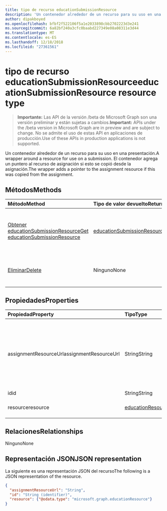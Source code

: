 ```yaml
---
title: tipo de recurso educationSubmissionResource
description: 'Un contenedor alrededor de un recurso para su uso en una presentación. El contenedor agrega un puntero al recurso de asignación si esto se copió desde la asignación.  '
author: dipakboyed
ms.openlocfilehash: bfbf2f522106f5a1e2033898cbb2702223d3e241
ms.sourcegitcommit: 6a82bf240a3cfc0baabd227349e08a08311e3d44
ms.translationtype: MT
ms.contentlocale: es-ES
ms.lasthandoff: 12/18/2018
ms.locfileid: "27361561"
---
```

# <a name="educationsubmissionresource-resource-type"></a><span data-ttu-id="953b4-104">tipo de recurso educationSubmissionResource</span><span class="sxs-lookup"><span data-stu-id="953b4-104">educationSubmissionResource resource type</span></span>

> <span data-ttu-id="953b4-105">**Importante:** Las API de la versión /beta de Microsoft Graph son una versión preliminar y están sujetas a cambios.</span><span class="sxs-lookup"><span data-stu-id="953b4-105">**Important:** APIs under the /beta version in Microsoft Graph are in preview and are subject to change.</span></span> <span data-ttu-id="953b4-106">No se admite el uso de estas API en aplicaciones de producción.</span><span class="sxs-lookup"><span data-stu-id="953b4-106">Use of these APIs in production applications is not supported.</span></span>

<span data-ttu-id="953b4-107">Un contenedor alrededor de un recurso para su uso en una presentación.</span><span class="sxs-lookup"><span data-stu-id="953b4-107">A wrapper around a resource for use on a submission.</span></span> <span data-ttu-id="953b4-108">El contenedor agrega un puntero al recurso de asignación si esto se copió desde la asignación.</span><span class="sxs-lookup"><span data-stu-id="953b4-108">The wrapper adds a pointer to the assignment resource if this was copied from the assignment.</span></span>  


## <a name="methods"></a><span data-ttu-id="953b4-109">Métodos</span><span class="sxs-lookup"><span data-stu-id="953b4-109">Methods</span></span>

| <span data-ttu-id="953b4-110">Método</span><span class="sxs-lookup"><span data-stu-id="953b4-110">Method</span></span>           | <span data-ttu-id="953b4-111">Tipo de valor devuelto</span><span class="sxs-lookup"><span data-stu-id="953b4-111">Return Type</span></span>    |<span data-ttu-id="953b4-112">Descripción</span><span class="sxs-lookup"><span data-stu-id="953b4-112">Description</span></span>|
|:---------------|:--------|:----------|
|[<span data-ttu-id="953b4-113">Obtener educationSubmissionResource</span><span class="sxs-lookup"><span data-stu-id="953b4-113">Get educationSubmissionResource</span></span>](../api/educationsubmissionresource-get.md) | [<span data-ttu-id="953b4-114">educationSubmissionResource</span><span class="sxs-lookup"><span data-stu-id="953b4-114">educationSubmissionResource</span></span>](educationsubmissionresource.md) |<span data-ttu-id="953b4-115">Leer las propiedades y relaciones de un objeto **educationSubmissionResource** .</span><span class="sxs-lookup"><span data-stu-id="953b4-115">Read properties and relationships of an **educationSubmissionResource** object.</span></span>|
|[<span data-ttu-id="953b4-116">Eliminar</span><span class="sxs-lookup"><span data-stu-id="953b4-116">Delete</span></span>](../api/educationsubmissionresource-delete.md) | <span data-ttu-id="953b4-117">Ninguno</span><span class="sxs-lookup"><span data-stu-id="953b4-117">None</span></span> |<span data-ttu-id="953b4-118">Eliminación de un objeto **educationSubmissionResource** .</span><span class="sxs-lookup"><span data-stu-id="953b4-118">Delete an **educationSubmissionResource** object.</span></span> |

## <a name="properties"></a><span data-ttu-id="953b4-119">Propiedades</span><span class="sxs-lookup"><span data-stu-id="953b4-119">Properties</span></span>
| <span data-ttu-id="953b4-120">Propiedad</span><span class="sxs-lookup"><span data-stu-id="953b4-120">Property</span></span>     | <span data-ttu-id="953b4-121">Tipo</span><span class="sxs-lookup"><span data-stu-id="953b4-121">Type</span></span>   |<span data-ttu-id="953b4-122">Descripción</span><span class="sxs-lookup"><span data-stu-id="953b4-122">Description</span></span>|
|:---------------|:--------|:----------|
|<span data-ttu-id="953b4-123">assignmentResourceUrl</span><span class="sxs-lookup"><span data-stu-id="953b4-123">assignmentResourceUrl</span></span>|<span data-ttu-id="953b4-124">String</span><span class="sxs-lookup"><span data-stu-id="953b4-124">String</span></span>|<span data-ttu-id="953b4-125">Puntero a la asignación desde la que se ha copiado este recurso.</span><span class="sxs-lookup"><span data-stu-id="953b4-125">Pointer to the assignment from which this resource was copied.</span></span> <span data-ttu-id="953b4-126">Si es null, el alumno carga el recurso.</span><span class="sxs-lookup"><span data-stu-id="953b4-126">If this is null, the student uploaded the resource.</span></span>|
|<span data-ttu-id="953b4-127">id</span><span class="sxs-lookup"><span data-stu-id="953b4-127">id</span></span>|<span data-ttu-id="953b4-128">String</span><span class="sxs-lookup"><span data-stu-id="953b4-128">String</span></span>| <span data-ttu-id="953b4-129">Solo lectura.</span><span class="sxs-lookup"><span data-stu-id="953b4-129">Read-only.</span></span>|
|<span data-ttu-id="953b4-130">resource</span><span class="sxs-lookup"><span data-stu-id="953b4-130">resource</span></span>|[<span data-ttu-id="953b4-131">educationResource</span><span class="sxs-lookup"><span data-stu-id="953b4-131">educationResource</span></span>](educationresource.md)|<span data-ttu-id="953b4-132">Objeto de recurso.</span><span class="sxs-lookup"><span data-stu-id="953b4-132">Resource object.</span></span>|

## <a name="relationships"></a><span data-ttu-id="953b4-133">Relaciones</span><span class="sxs-lookup"><span data-stu-id="953b4-133">Relationships</span></span>
<span data-ttu-id="953b4-134">Ninguno</span><span class="sxs-lookup"><span data-stu-id="953b4-134">None</span></span>


## <a name="json-representation"></a><span data-ttu-id="953b4-135">Representación JSON</span><span class="sxs-lookup"><span data-stu-id="953b4-135">JSON representation</span></span>

<span data-ttu-id="953b4-136">La siguiente es una representación JSON del recurso</span><span class="sxs-lookup"><span data-stu-id="953b4-136">The following is a JSON representation of the resource.</span></span>

<!-- {
  "blockType": "resource",
  "optionalProperties": [

  ],
  "@odata.type": "microsoft.graph.educationSubmissionResource"
}-->

```json
{
  "assignmentResourceUrl": "String",
  "id": "String (identifier)",
  "resource": {"@odata.type": "microsoft.graph.educationResource"}
}
```

<!-- uuid: 8fcb5dbc-d5aa-4681-8e31-b001d5168d79
2015-10-25 14:57:30 UTC -->
<!-- {
  "type": "#page.annotation",
  "description": "educationSubmissionResource resource",
  "keywords": "",
  "section": "documentation",
  "tocPath": ""
}-->